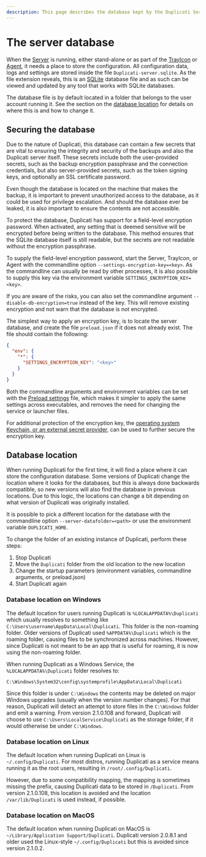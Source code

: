 ```yaml
---
description: This page describes the database kept by the Duplicati Server
---
```


# The server database

When the [Server](../duplicati-programs/server.md) is running, either stand-alone or as part of the [TrayIcon](../duplicati-programs/trayicon.md) or [Agent](../duplicati-programs/agent.md), it needs a place to store the configuration. All configuration data, logs and settings are stored inside the file `Duplicati-server.sqlite`. As the file extension reveals, this is an [SQLite](https://www.sqlite.org) database file and as such can be viewed and updated by any tool that works with SQLite databases.

The database file is by default located in a folder that belongs to the user account running it. See the section on the [database location](../duplicati-programs/server.md#storing-data-in-different-places) for details on where this is and how to change it.

## Securing the database

Due to the nature of Duplicati, this database can contain a few secrets that are vital to ensuring the integrity and security of the backups and also the Duplicati server itself. These secrets include both the user-provided secrets, such as the backup encryption passphrase and the connection credentials, but also server-provided secrets, such as the token signing keys, and optionally an SSL certificate password.

Even though the database is located on the machine that makes the backup, it is important to prevent unauthorized access to the database, as it could be used for privilege escalation. And should the database ever be leaked, it is also important to ensure the contents are not accessible.

To protect the database, Duplicati has support for a field-level encryption password. When activated, any setting that is deemed sensitive will be encrypted before being written to the database. This method ensures that the SQLite database itself is still readable, but the secrets are not readable without the encryption passphrase.

To supply the field-level encryption password, start the Server, TrayIcon, or Agent with the commandline option `--settings-encryption-key=<key>`. As the commandline can usually be read by other processes, it is also possible to supply this key via the environment variable `SETTINGS_ENCRYPTION_KEY=<key>`.

If you are aware of the risks, you can also set the commandline argument `--disable-db-encryption=true` instead of the key. This will remove existing encryption and not warn that the database is not encrypted.

The simplest way to apply an encryption key, is to locate the server database, and create the file `preload.json` if it does not already exist. The file should contain the following:

```json
{
  "env": {
    "*": { 
      "SETTINGS_ENCRYPTION_KEY": "<key>"
    }
  }
}
```

Both the commandline arguments and environment variables can be set with the [Preload settings](preload-settings.md) file, which makes it simpler to apply the same settings across executables, and removes the need for changing the service or launcher files.

For additional protection of the encryption key, the [operating system Keychain, or an external secret provider](using-the-secret-provider/), can be used to further secure the encryption key.

## Database location

When running Duplicati for the first time, it will find a place where it can store the configuration database. Some versions of Duplicati change the location where it looks for the databases, but this is always done backwards compatible, so new versions will also find the database in previous locations. Due to this logic, the locations can change a bit depending on what version of Duplicati was originally installed.

It is possible to pick a different location for the database with the commandline option `--server-datafolder=<path>` or use the environment variable `DUPLICATI_HOME`.

To change the folder of an existing instance of Duplicati, perform these steps:

1. Stop Duplicati
2. Move the `Duplicati` folder from the old location to the new location
3. Change the startup parameters (environment variables, commandline arguments, or preload.json)
4. Start Duplicati again

### Database location on Windows

The default location for users running Duplicati is `%LOCALAPPDATA%\Duplicati` which usually resolves to something like `C:\Users\username\AppData\Local\Duplicati`. This folder is the non-roaming folder. Older versions of Duplicati used `%APPDATA%\Duplicati` which is the roaming folder, causing files to be synchronized across machines. However, since Duplicati is not meant to be an app that is useful for roaming, it is now using the non-roaming folder.

When running Duplicati as a Windows Service, the `%LOCALAPPDATA%\Duplicati` folder resolves to:

```
C:\Windows\System32\config\systemprofile\AppData\Local\Duplicati
```

Since this folder is under `C:\Windows` the contents may be deleted on major Windows upgrades (usually when the version number changes). For that reason, Duplicati will detect an attempt to store files in the `C:\Windows` folder and emit a warning. From version 2.1.0.108 and forward, Duplicati will choose to use `C:\Users\LocalService\Duplicati` as the storage folder, if it would otherwise be under `C:\Windows`.

### Database location on Linux

The default location when running Duplicati on Linux is `~/.config/Duplicati`. For most distros, running Duplicati as a service means running it as the root users, resulting in `/root/.config/Duplicati`.&#x20;

However, due to some compatibility mapping, the mapping is sometimes missing the prefix, causing Duplicati data to be stored in `/Duplicati`. From version 2.1.0.108, this location is avoided and the location `/var/lib/Duplicati` is used instead, if possible.

### Database location on MacOS

The default location when running Duplicati on MacOS is `~/Library/Application Support/Duplicati`. Duplicati version 2.0.8.1 and older used the Linux-style `~/.config/Duplicati` but this is avoided since version 2.1.0.2.
